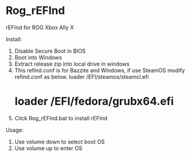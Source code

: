 # Rog_rEFInd
rEFInd for ROG Xbox Ally X

Install:
 1. Disable Secure Boot in BIOS
 2. Boot into Windows
 3. Extract release zip into local drive in windows
 4. This refind.conf is for Bazzite and Windows,
    if use SteamOS modify refind.conf as below.
     	loader /EFI/steamos/steamcl.efi
	   # loader /EFI/fedora/grubx64.efi    
 5. Click Rog_rEFInd.bat to install rEFInd

Usage:
 1. Use volume down to select boot OS
 2. Use volume up to enter OS
